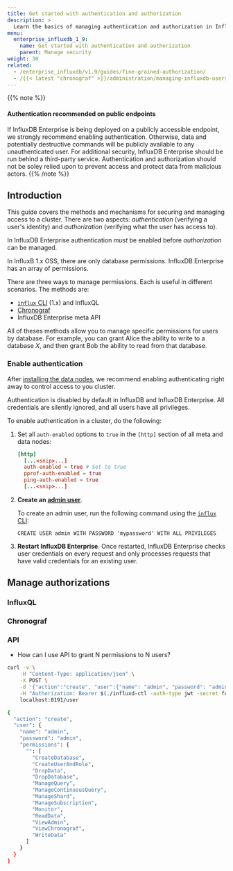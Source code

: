 ```yaml
---
title: Get started with authentication and authorization
description: >
  Learn the basics of managing authentication and authorization in InfluxDB Enterprise
menu:
  enterprise_influxdb_1_9:
    name: Get started with authentication and authorization
    parent: Manage security
weight: 30
related:
  - /enterprise_influxdb/v1.9/guides/fine-grained-authorization/
  - /{{< latest "chronograf" >}}/administration/managing-influxdb-users/
---
```


{{% note %}}
#### Authentication recommended on public endpoints
If InfluxDB Enterprise is being deployed on a publicly accessible endpoint,
we strongly recommend enabling authentication.
Otherwise, data and potentially destructive commands will be publicly available to any unauthenticated user.
For additional security,
InfluxDB Enterprise should be run behind a third-party service.
Authentication and authorization should not be soley relied upon
to prevent access and protect data from malicious actors.
{{% /note %}}

## Introduction

This guide covers the methods and mechanisms for securing and managing access to a cluster.
There are two aspects: 
*authentication* (verifying a user's identity)
and *authorization* (verifying what the user has access to).

In InfluxDB Enterprise authentication *must* be enabled before *authorization* can be managed.

In InfluxB 1.x OSS, there are only database permissions.
InfluxDB Enterprise has an array of permissions.


There are three ways to manage permissions.
Each is useful in different scenarios.
The methods are:

- [`influx` CLI]() (1.x) and InfluxQL
- [Chronograf]()
- InfluxDB Enterprise meta API

<!-- Also need to handle Chronograf and Kapacitor permssions. -->

All of theses methods allow you to manage specific permissions for users by database.
For example, you can grant Alice the ability to write to a database *X*,
and then grant Bob the ability to read from that database.

### Enable authentication

After [installing the data nodes](),
we recommend enabling authenticating right away to control access to you cluster.

Authentication is disabled by default in InfluxDB and InfluxDB Enterprise.
All credentials are silently ignored, and all users have all privileges.

To enable authentication in a cluster, do the following:

1. Set all `auth-enabled` options to `true` in the `[http]` section of all meta and data nodes:
   ```toml
   [http]
     [...<snip>...]
     auth-enabled = true # Set to true
     pprof-auth-enabled = true
     ping-auth-enabled = true
     [...<snip>...]
   ```
1. **Create an [admin user](#admin-users)**.

   To create an admin user,
   run the following command using the [`influx` CLI](/enterprise_influxdb/v1.9/tools/influx-cli/):
   ```
   CREATE USER admin WITH PASSWORD 'mypassword' WITH ALL PRIVILEGES
   ```
1. **Restart InfluxDB Enterprise**.
   Once restarted, InfluxDB Enterprise checks user credentials on every request and only
   processes requests that have valid credentials for an existing user.

## Manage authorizations

### InfluxQL
### Chronograf
### API

- How can I use API to grant N permissions to N users?

```sh
curl -v \
    -H "Content-Type: application/json" \
    -X POST \
    -d '{"action":"create", "user":{"name": "admin", "password": "admin", "permissions":{"":["CreateDatabase","CreateUserAndRole","DropData","DropDatabase","ManageQuery","ManageContinuousQuery","ManageShard","ManageSubscription","Monitor","ReadData","ViewAdmin","ViewChronograf","WriteData"]}}}' \
    -H "Authorization: Bearer $(./influxd-ctl -auth-type jwt -secret foo2 token)" \
    localhost:8191/user

{
  "action": "create",
  "user": {
    "name": "admin",
    "password": "admin",
    "permissions": {
      "": [
        "CreateDatabase",
        "CreateUserAndRole",
        "DropData",
        "DropDatabase",
        "ManageQuery",
        "ManageContinuousQuery",
        "ManageShard",
        "ManageSubscription",
        "Monitor",
        "ReadData",
        "ViewAdmin",
        "ViewChronograf",
        "WriteData"
      ]
    }
  }
}
```
